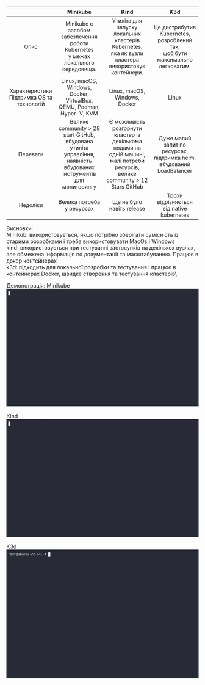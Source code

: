 

|              |Minikube   |Kind          |K3d       |
|:------------:|:-----------:|:--------------:|:----------:|
|Опис|Minikube є засобом забезпечення роботи Kubernetes<br> у межах локального середовища. |Утиліта для запуску локальних кластерів Kubernetes,<br> яка як вузли кластера використовує контейнери.|Це дистрибутив Kubernetes, розроблений так,<br> щоб бути максимально легковагим.|
|Характеристики <br> Підтримка OS та технологій|Linux, macOS, Windows, Docker, VirtualBox, QEMU, Podman, Hyper-V, KVM|Linux, macOS, Windows, Docker|Linux|
|Переваги|Велике community > 28 start GitHub, вбудована утиліта управління,<br> наявність вбудованих інструментів для мониторингу|Є можливість розгорнути кластер із декількома нодами на одній машині, <br>малі потреби ресурсів, велике community > 12 Stars GitHub|Дуже малий запит по ресурсах, підтримка helm, вбудований LoadBalancer|
|Недоліки|Велика потреба у ресурсах|Ще не було навіть release|Трохи відрізняється від native kubernetes|



Висновки:\
Minikub: використовується, якщо потрібно зберігати сумісність із старими розробками і треба використовувати MacOs і Windows\
kind: використовується при тестуванні застосунків на декількох вузлах, але обмежена інформація по документації та масштабуванню. Працює в докер контейнерах\
k3d: підходить для локальної розробки та тестування і працює в контейнерах Docker, швидке створення та тестування кластерів\

Демонстрація:
Minikube \
![Image](./minikube.gif)

Kind \
![Image](./kind.gif)

K3d \
![Image](./k3d.gif)